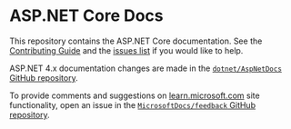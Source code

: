# ASP.NET Core Docs

This repository contains the ASP.NET Core documentation. See the [Contributing Guide](CONTRIBUTING.md) and the [issues list](https://github.com/dotnet/AspNetCore.Docs/issues) if you would like to help.

ASP.NET 4.x documentation changes are made in the [`dotnet/AspNetDocs` GitHub repository](https://github.com/dotnet/AspNetDocs).

To provide comments and suggestions on [learn.microsoft.com](https://learn.microsoft.com) site functionality, open an issue in the [`MicrosoftDocs/feedback` GitHub repository](https://github.com/MicrosoftDocs/feedback).
